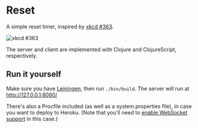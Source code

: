 # Reset

A simple reset timer, inspired by [xkcd #363](https://xkcd.com/363/).

![xkcd #363](http://imgs.xkcd.com/comics/reset.png)

The server and client are implemented with Clojure and ClojureScript, respectively.

## Run it yourself

Make sure you have [Leiningen](https://github.com/technomancy/leiningen), then run `./bin/build`. The server will run at http://127.0.0.1:8080/

There's also a Procfile included (as well as a system.properties file), in case you want to deploy to Heroku. (Note that you'll need to [enable WebSocket support](https://devcenter.heroku.com/articles/heroku-labs-websockets) in this case.)
